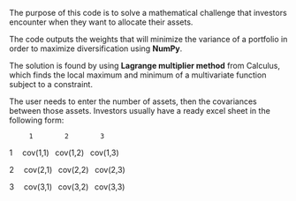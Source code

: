 The purpose of this code is to solve a mathematical challenge that investors encounter when they want to allocate their assets. 

The code outputs the weights that will minimize the variance of a portfolio in order to maximize diversification using **NumPy**. 

The solution is found by using **Lagrange multiplier method** from Calculus, which finds the local maximum and minimum of a multivariate function
subject to a constraint. 

The user needs to enter the number of assets, then the covariances between those assets. 
Investors usually have a ready excel sheet in the following form: 

         1        2        3
      
1 &emsp;cov(1,1)  &ensp;cov(1,2)  &ensp;cov(1,3)


2 &emsp;cov(2,1)  &ensp;cov(2,2)  &ensp;cov(2,3)


3 &emsp;cov(3,1)  &ensp;cov(3,2)  &ensp;cov(3,3)    



